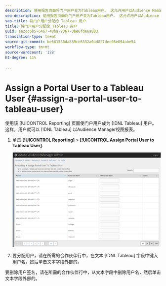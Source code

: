 ```yaml
---
description: 使用报告页面将门户用户变为Tableau用户。 这允许用户以Audience Manager视图Tableau报表。
seo-description: 使用报告页面将门户用户变为Tableau用户。 这允许用户以Audience Manager视图Tableau报表。
seo-title: 将门户用户分配给 Tableau 用户
title: 将门户用户分配给 Tableau 用户
uuid: aa2cc6b5-6467-48ba-9367-0be6fde6a883
translation-type: tm+mt
source-git-commit: be661580da839ce6332a0ad827dec08e854abe54
workflow-type: tm+mt
source-wordcount: '128'
ht-degree: 11%

---
```



# Assign a Portal User to a Tableau User {#assign-a-portal-user-to-tableau-user}

<!-- t_tabeau.xml -->

使用该 [!UICONTROL Reporting] 页面使门户用户成为 [!DNL Tableau] 用户。 这样，用户就可以 [!DNL Tableau] 以Audience Manager视图报表。

1. 单击 **[!UICONTROL Reporting]** > **[!UICONTROL Assign Portal User to Tableau User]**.

   ![](assets/tableau.png)

1. 要分配用户，请在所需的合作伙伴行中，在文本 [!DNL Tableau] 字段中键入用户名，然后单击文本字段外部的。

要删除用户签名，请在所需的合作伙伴行中，从文本字段中删除用户名，然后单击文本字段外部的。
